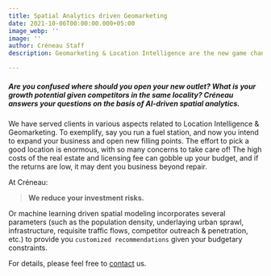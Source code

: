 ```yaml
---
title: Spatial Analytics driven Geomarketing
date: 2021-10-06T00:00:00.000+05:00
image_webp: ''
image: ''
author: Créneau Staff
description: Geomarketing & Location Intelligence are the new game changers in business.

---
```

##### Are you confused where should you open your new outlet? What is your growth potential given competitors in the same locality? Créneau answers your questions on the basis of AI-driven spatial analytics.

We have served clients in various aspects related to Location Intelligence & Geomarketing. To exemplify, say you run a fuel station, and now you intend to expand your business and open new filling points. The effort to pick a good location is enormous, with so many concerns to take care of! The high costs of the real estate and licensing fee can gobble up your budget, and if the returns are low, it may dent you business beyond repair.

At Créneau:

> **We reduce your investment risks.**

Or machine learning driven spatial modeling incorporates several parameters (such as the population density, underlaying urban sprawl, infrastructure, requisite traffic flows, competitor outreach & penetration, etc.) to provide you `customized recommendations` given your budgetary constraints.

For details, please feel free to [contact](/#contact) us.